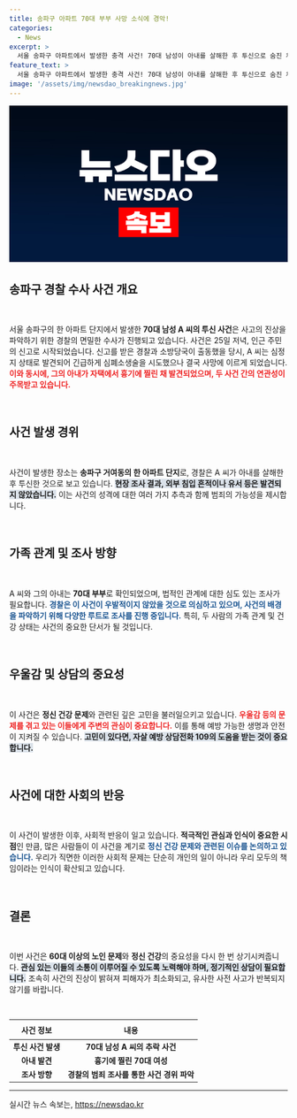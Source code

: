 ```yaml
---
title: 송파구 아파트 70대 부부 사망 소식에 경악!
categories:
  - News
excerpt: >
  서울 송파구 아파트에서 발생한 충격 사건! 70대 남성이 아내를 살해한 후 투신으로 숨진 채 발견되었습니다. 경찰은 사건 전말을 추적 중입니다. 클릭하면 더 놀라운 이야기를 확인하세요!
feature_text: >
  서울 송파구 아파트에서 발생한 충격 사건! 70대 남성이 아내를 살해한 후 투신으로 숨진 채 발견되었습니다. 경찰은 사건 전말을 추적 중입니다. 클릭하면 더 놀라운 이야기를 확인하세요!
image: '/assets/img/newsdao_breakingnews.jpg'
---
```


<p><img src="/assets/img/newsdao_breakingnews.jpg" alt="firstkoreanews 속보" /></p>

<h2 data-ke-size="size26">송파구 경찰 수사 사건 개요</h2>

<p data-ke-size="size16">&nbsp;</p>

<p>서울 송파구의 한 아파트 단지에서 발생한 <b>70대 남성 A 씨의 투신 사건</b>은 사고의 진상을 파악하기 위한 경찰의 면밀한 수사가 진행되고 있습니다. 사건은 25일 저녁, 인근 주민의 신고로 시작되었습니다. 신고를 받은 경찰과 소방당국이 출동했을 당시, A 씨는 심정지 상태로 발견되어 긴급하게 심폐소생술을 시도했으나 결국 사망에 이르게 되었습니다. <b><span style="color: #ee2323;">이와 동시에, 그의 아내가 자택에서 흉기에 찔린 채 발견되었으며, 두 사건 간의 연관성이 주목받고 있습니다.</span></b> </p>

<p data-ke-size="size16">&nbsp;</p>

<h2 data-ke-size="size26">사건 발생 경위</h2>

<p data-ke-size="size16">&nbsp;</p>

<p>사건이 발생한 장소는 <b>송파구 거여동의 한 아파트 단지</b>로, 경찰은 A 씨가 아내를 살해한 후 투신한 것으로 보고 있습니다. <b><span style="background-color: #21538527;">현장 조사 결과, 외부 침입 흔적이나 유서 등은 발견되지 않았습니다.</span></b> 이는 사건의 성격에 대한 여러 가지 추측과 함께 범죄의 가능성을 제시합니다. </p>

<p data-ke-size="size16">&nbsp;</p>

<h2 data-ke-size="size26">가족 관계 및 조사 방향</h2>

<p data-ke-size="size16">&nbsp;</p>

<p>A 씨와 그의 아내는 <b>70대 부부</b>로 확인되었으며, 법적인 관계에 대한 심도 있는 조사가 필요합니다. <b><span style="color: #1a5490;">경찰은 이 사건이 우발적이지 않았을 것으로 의심하고 있으며, 사건의 배경을 파악하기 위해 다양한 루트로 조사를 진행 중입니다.</span></b> 특히, 두 사람의 가족 관계 및 건강 상태는 사건의 중요한 단서가 될 것입니다. </p>

<p data-ke-size="size16">&nbsp;</p>

<h2 data-ke-size="size26">우울감 및 상담의 중요성</h2>

<p data-ke-size="size16">&nbsp;</p>

<p>이 사건은 <b>정신 건강 문제</b>와 관련된 깊은 고민을 불러일으키고 있습니다. <b><span style="color: #ee2323;">우울감 등의 문제를 겪고 있는 이들에게 주변의 관심이 중요합니다.</span></b> 이를 통해 예방 가능한 생명과 안전이 지켜질 수 있습니다. <b><span style="background-color: #21538527;">고민이 있다면, 자살 예방 상담전화 109의 도움을 받는 것이 중요합니다.</span></b> </p>

<p data-ke-size="size16">&nbsp;</p>

<h2 data-ke-size="size26">사건에 대한 사회의 반응</h2>

<p data-ke-size="size16">&nbsp;</p>

<p>이 사건이 발생한 이후, 사회적 반응이 일고 있습니다. <b>적극적인 관심과 인식이 중요한 시점</b>인 만큼, 많은 사람들이 이 사건을 계기로 <b><span style="color: #1a5490;">정신 건강 문제와 관련된 이슈를 논의하고 있습니다.</span></b> 우리가 직면한 이러한 사회적 문제는 단순히 개인의 일이 아니라 우리 모두의 책임이라는 인식이 확산되고 있습니다. </p>

<p data-ke-size="size16">&nbsp;</p>

<h2 data-ke-size="size26">결론</h2>

<p data-ke-size="size16">&nbsp;</p>

<p>이번 사건은 <b>60대 이상의 노인 문제</b>와 <b>정신 건강</b>의 중요성을 다시 한 번 상기시켜줍니다. <b><span style="background-color: #21538527;">관심 있는 이들의 소통이 이루어질 수 있도록 노력해야 하며, 정기적인 상담이 필요합니다.</span></b> 조속히 사건의 진상이 밝혀져 피해자가 최소화되고, 유사한 사전 사고가 반복되지 않기를 바랍니다. </p>

<p data-ke-size="size16">&nbsp;</p>

<table style="width: 100%; border-collapse: collapse;">
  <thead>
    <tr>
      <th style="text-align: center; height: 28px;">사건 정보</th>
      <th style="text-align: center; height: 28px;">내용</th>
    </tr>
  </thead>
  <tbody>
    <tr>
      <td style="text-align: center; height: 17px;"><b>투신 사건 발생</b></td>
      <td style="text-align: center; height: 17px;"><b>70대 남성 A 씨의 추락 사건</b></td>
    </tr>
    <tr>
      <td style="text-align: center; height: 17px;"><b>아내 발견</b></td>
      <td style="text-align: center; height: 17px;"><b>흉기에 찔린 70대 여성</b></td>
    </tr>
    <tr>
      <td style="text-align: center; height: 17px;"><b>조사 방향</b></td>
      <td style="text-align: center; height: 17px;"><b>경찰의 범죄 조사를 통한 사건 경위 파악</b></td>
    </tr>
  </tbody>
</table>

<hr>
실시간 뉴스 속보는, <a href="https://newsdao.kr" rel="dofollow">https://newsdao.kr</a>


